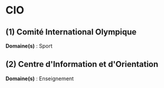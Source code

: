 # CIO

## (1) Comité International Olympique

**Domaine(s)** : Sport

## (2) Centre d'Information et d'Orientation

**Domaine(s)** : Enseignement
